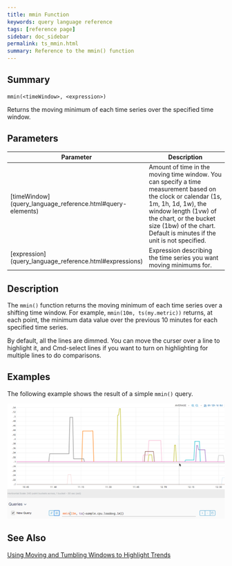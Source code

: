 ```yaml
---
title: mmin Function
keywords: query language reference
tags: [reference page]
sidebar: doc_sidebar
permalink: ts_mmin.html
summary: Reference to the mmin() function
---
```


## Summary

```
mmin(<timeWindow>, <expression>)
```
Returns the moving minimum of each time series over the specified time window.

## Parameters

<table>
<tbody>
<thead>
<tr><th width="20%">Parameter</th><th width="80%">Description</th></tr>
</thead>
<tr>
<td markdown="span">[timeWindow](query_language_reference.html#query-elements)</td>
<td>Amount of time in the moving time window. You can specify a time measurement based on the clock or calendar (1s, 1m, 1h, 1d, 1w), the window length (1vw) of the chart, or the bucket size (1bw) of the chart. Default is minutes if the unit is not specified.</td></tr>
<tr>
<td markdown="span">[expression](query_language_reference.html#expressions)</td>
<td>Expression describing the time series you want moving minimums for.  </td></tr>
</tbody>
</table>

## Description

The `mmin()` function returns the moving minimum of each time series over a shifting time window. For example, `mmin(10m, ts(my.metric))` returns, at each point, the minimum data value over the previous 10 minutes for each specified time series.

By default, all the lines are dimmed. You can move the curser over a line to highlight it, and Cmd-select lines if you want to turn on highlighting for multiple lines to do comparisons.

## Examples

The following example shows the result of a simple `mmin()` query.

![mmin](images/ts_mmin.png)

## See Also

[Using Moving and Tumbling Windows to Highlight Trends](query_language_windows_trends.html)
